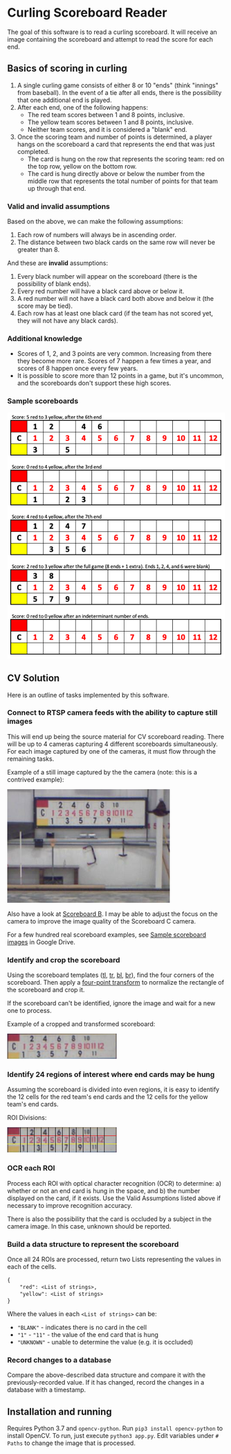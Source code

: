 # Curling Scoreboard Reader

The goal of this software is to read a curling scoreboard. It will receive an image containing the scoreboard and attempt to read the score for each end.

## Basics of scoring in curling

1. A single curling game consists of either 8 or 10 "ends" (think "innings" from baseball). In the event of a tie after all ends, there is the possibility that one additional end is played.
2. After each end, one of the following happens:
   - The red team scores between 1 and 8 points, inclusive.
   - The yellow team scores between 1 and 8 points, inclusive.
   - Neither team scores, and it is considered a "blank" end.
3. Once the scoring team and number of points is determined, a player hangs on the scoreboard a card that represents the end that was just completed.
   - The card is hung on the row that represents the scoring team: red on the top row, yellow on the bottom row.
   - The card is hung directly above or below the number from the middle row that represents the total number of points for that team up through that end.

### Valid and invalid assumptions

Based on the above, we can make the following assumptions:

1. Each row of numbers will always be in ascending order.
2. The distance between two black cards on the same row will never be greater than 8.

And these are **invalid** assumptions:

1. Every black number will appear on the scoreboard (there is the possibility of blank ends).
2. Every red number will have a black card above or below it.
3. A red number will not have a black card both above and below it (the score may be tied).
4. Each row has at least one black card (if the team has not scored yet, they will not have any black cards).

### Additional knowledge

- Scores of 1, 2, and 3 points are very common. Increasing from there they become more rare. Scores of 7 happen a few times a year, and scores of 8 happen once every few years.
- It is possible to score more than 12 points in a game, but it's uncommon, and the scoreboards don't support these high scores.

### Sample scoreboards

![Sample scoreboards](meta/scoreboard-samples.png)

## CV Solution

Here is an outline of tasks implemented by this software.

### Connect to RTSP camera feeds with the ability to capture still images

This will end up being the source material for CV scoreboard reading. There will be up to 4 cameras capturing 4 different scoreboards simultaneously. For each image captured by one of the cameras, it must flow through the remaining tasks.

Example of a still image captured by the the camera (note: this is a contrived example):

![B-scoreboard](meta/scoreboard-c.png)

Also have a look at [Scoreboard B](./meta/scoreboard-b.png). I may be able to adjust the focus on the camera to improve the image quality of the Scoreboard C camera.

For a few hundred real scoreboard examples, see [Sample scoreboard images](https://drive.google.com/open?id=1OwWMjiAvWT7gaOG3-WHLXb3u8bc8al1l) in Google Drive.

### Identify and crop the scoreboard

Using the scoreboard templates ([tl](templates/scoreboard-tl.jpg), [tr](templates/scoreboard-tr.jpg), [bl](templates/scoreboard-bl.jpg), [br](templates/scoreboard-br.jpg)), find the four corners of the scoreboard. Then apply a [four-point transform](https://www.pyimagesearch.com/2014/08/25/4-point-opencv-getperspective-transform-example/) to normalize the rectangle of the scoreboard and crop it.

If the scoreboard can't be identified, ignore the image and wait for a new one to process.

Example of a cropped and transformed scoreboard:

![cropped and transformed scoreboard](meta/scoreboard-cropped.png)

### Identify 24 regions of interest where end cards may be hung

Assuming the scoreboard is divided into even regions, it is easy to identify the 12 cells for the red team's end cards and the 12 cells for the yellow team's end cards.

ROI Divisions:

![ROI Divisions](./meta/roi-divisions.png)

### OCR each ROI

Process each ROI with optical character recognition (OCR) to determine: a) whether or not an end card is hung in the space, and b) the number displayed on the card, if it exists. Use the Valid Assumptions listed above if necessary to improve recognition accuracy.

There is also the possibility that the card is occluded by a subject in the camera image. In this case, unknown should be reported.

### Build a data structure to represent the scoreboard

Once all 24 ROIs are processed, return two Lists representing the values in each of the cells.

```
{
    "red": <List of strings>,
    "yellow": <List of strings>
}
```

Where the values in each `<List of strings>` can be:

- `"BLANK"` - indicates there is no card in the cell
- `"1"` - `"11"` - the value of the end card that is hung
- `"UNKNOWN"` - unable to determine the value (e.g. it is occluded)

### Record changes to a database

Compare the above-described data structure and compare it with the previously-recorded value. If it has changed, record the changes in a database with a timestamp.

## Installation and running

Requires Python 3.7 and `opencv-python`. Run `pip3 install opencv-python` to install OpenCV. To run, just execute `python3 app.py`. Edit variables under `# Paths` to change the image that is processed.

